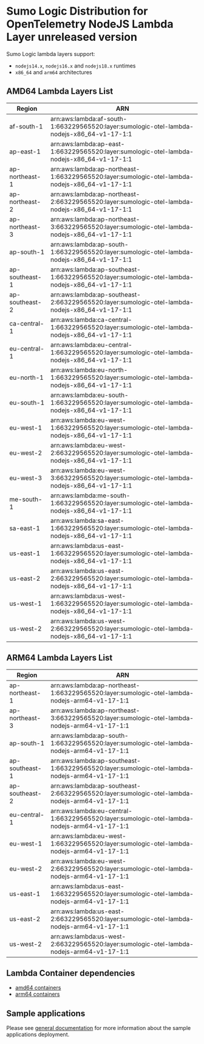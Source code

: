 # Sumo Logic Distribution for OpenTelemetry NodeJS Lambda Layer unreleased version

Sumo Logic lambda layers support:

- `nodejs14.x`, `nodejs16.x` and `nodejs18.x` runtimes
- `x86_64` and `arm64` architectures

## AMD64 Lambda Layers List

| Region         | ARN                                                                                            |
|----------------|------------------------------------------------------------------------------------------------|
| af-south-1     | arn:aws:lambda:af-south-1:663229565520:layer:sumologic-otel-lambda-nodejs-x86_64-v1-17-1:1     |
| ap-east-1      | arn:aws:lambda:ap-east-1:663229565520:layer:sumologic-otel-lambda-nodejs-x86_64-v1-17-1:1      |
| ap-northeast-1 | arn:aws:lambda:ap-northeast-1:663229565520:layer:sumologic-otel-lambda-nodejs-x86_64-v1-17-1:1 |
| ap-northeast-2 | arn:aws:lambda:ap-northeast-2:663229565520:layer:sumologic-otel-lambda-nodejs-x86_64-v1-17-1:1 |
| ap-northeast-3 | arn:aws:lambda:ap-northeast-3:663229565520:layer:sumologic-otel-lambda-nodejs-x86_64-v1-17-1:1 |
| ap-south-1     | arn:aws:lambda:ap-south-1:663229565520:layer:sumologic-otel-lambda-nodejs-x86_64-v1-17-1:1     |
| ap-southeast-1 | arn:aws:lambda:ap-southeast-1:663229565520:layer:sumologic-otel-lambda-nodejs-x86_64-v1-17-1:1 |
| ap-southeast-2 | arn:aws:lambda:ap-southeast-2:663229565520:layer:sumologic-otel-lambda-nodejs-x86_64-v1-17-1:1 |
| ca-central-1   | arn:aws:lambda:ca-central-1:663229565520:layer:sumologic-otel-lambda-nodejs-x86_64-v1-17-1:1   |
| eu-central-1   | arn:aws:lambda:eu-central-1:663229565520:layer:sumologic-otel-lambda-nodejs-x86_64-v1-17-1:1   |
| eu-north-1     | arn:aws:lambda:eu-north-1:663229565520:layer:sumologic-otel-lambda-nodejs-x86_64-v1-17-1:1     |
| eu-south-1     | arn:aws:lambda:eu-south-1:663229565520:layer:sumologic-otel-lambda-nodejs-x86_64-v1-17-1:1     |
| eu-west-1      | arn:aws:lambda:eu-west-1:663229565520:layer:sumologic-otel-lambda-nodejs-x86_64-v1-17-1:1      |
| eu-west-2      | arn:aws:lambda:eu-west-2:663229565520:layer:sumologic-otel-lambda-nodejs-x86_64-v1-17-1:1      |
| eu-west-3      | arn:aws:lambda:eu-west-3:663229565520:layer:sumologic-otel-lambda-nodejs-x86_64-v1-17-1:1      |
| me-south-1     | arn:aws:lambda:me-south-1:663229565520:layer:sumologic-otel-lambda-nodejs-x86_64-v1-17-1:1     |
| sa-east-1      | arn:aws:lambda:sa-east-1:663229565520:layer:sumologic-otel-lambda-nodejs-x86_64-v1-17-1:1      |
| us-east-1      | arn:aws:lambda:us-east-1:663229565520:layer:sumologic-otel-lambda-nodejs-x86_64-v1-17-1:1      |
| us-east-2      | arn:aws:lambda:us-east-2:663229565520:layer:sumologic-otel-lambda-nodejs-x86_64-v1-17-1:1      |
| us-west-1      | arn:aws:lambda:us-west-1:663229565520:layer:sumologic-otel-lambda-nodejs-x86_64-v1-17-1:1      |
| us-west-2      | arn:aws:lambda:us-west-2:663229565520:layer:sumologic-otel-lambda-nodejs-x86_64-v1-17-1:1      |

## ARM64 Lambda Layers List

| Region         | ARN                                                                                           |
|----------------|-----------------------------------------------------------------------------------------------|
| ap-northeast-1 | arn:aws:lambda:ap-northeast-1:663229565520:layer:sumologic-otel-lambda-nodejs-arm64-v1-17-1:1 |
| ap-northeast-3 | arn:aws:lambda:ap-northeast-3:663229565520:layer:sumologic-otel-lambda-nodejs-arm64-v1-17-1:1 |
| ap-south-1     | arn:aws:lambda:ap-south-1:663229565520:layer:sumologic-otel-lambda-nodejs-arm64-v1-17-1:1     |
| ap-southeast-1 | arn:aws:lambda:ap-southeast-1:663229565520:layer:sumologic-otel-lambda-nodejs-arm64-v1-17-1:1 |
| ap-southeast-2 | arn:aws:lambda:ap-southeast-2:663229565520:layer:sumologic-otel-lambda-nodejs-arm64-v1-17-1:1 |
| eu-central-1   | arn:aws:lambda:eu-central-1:663229565520:layer:sumologic-otel-lambda-nodejs-arm64-v1-17-1:1   |
| eu-west-1      | arn:aws:lambda:eu-west-1:663229565520:layer:sumologic-otel-lambda-nodejs-arm64-v1-17-1:1      |
| eu-west-2      | arn:aws:lambda:eu-west-2:663229565520:layer:sumologic-otel-lambda-nodejs-arm64-v1-17-1:1      |
| us-east-1      | arn:aws:lambda:us-east-1:663229565520:layer:sumologic-otel-lambda-nodejs-arm64-v1-17-1:1      |
| us-east-2      | arn:aws:lambda:us-east-2:663229565520:layer:sumologic-otel-lambda-nodejs-arm64-v1-17-1:1      |
| us-west-2      | arn:aws:lambda:us-west-2:663229565520:layer:sumologic-otel-lambda-nodejs-arm64-v1-17-1:1      |

## Lambda Container dependencies

- [amd64 containers](https://github.com/SumoLogic/sumologic-otel-lambda/releases/download/nodejs-v1.17.1/opentelemetry-nodejs-amd64.zip)
- [arm64 containers](https://github.com/SumoLogic/sumologic-otel-lambda/releases/download/nodejs-v1.17.1/opentelemetry-nodejs-arm64.zip)

## Sample applications

Please see [general documentation](../docs/sample_applications.md) for more information about the sample applications deployment.
